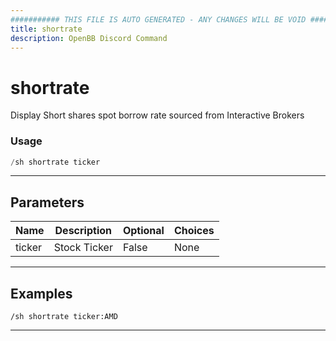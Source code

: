 ```yaml
---
########### THIS FILE IS AUTO GENERATED - ANY CHANGES WILL BE VOID ###########
title: shortrate
description: OpenBB Discord Command
---
```


# shortrate

Display Short shares spot borrow rate sourced from Interactive Brokers

### Usage

```python wordwrap
/sh shortrate ticker
```

---

## Parameters

| Name | Description | Optional | Choices |
| ---- | ----------- | -------- | ------- |
| ticker | Stock Ticker | False | None |


---

## Examples

```
/sh shortrate ticker:AMD
```

---
